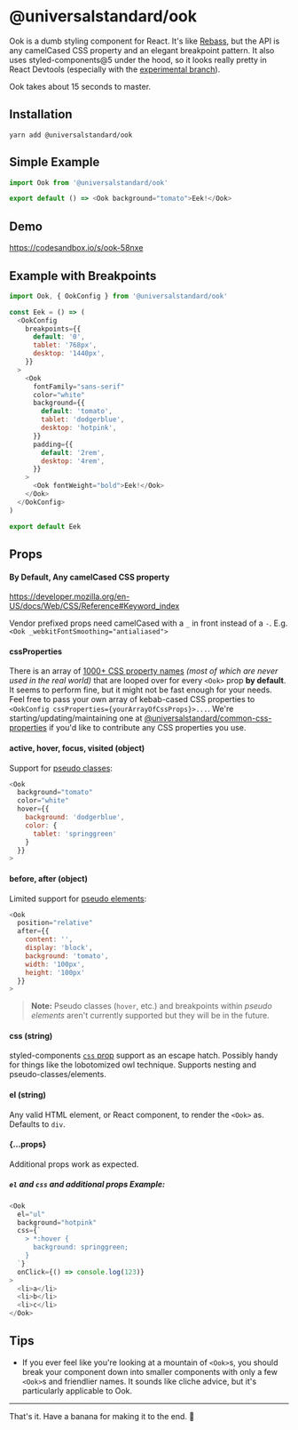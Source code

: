 # @universalstandard/ook

Ook is a dumb styling component for React. It's like [Rebass](https://rebassjs.org/), but the API is any camelCased CSS property and an elegant breakpoint pattern. It also uses styled-components@5 under the hood, so it looks really pretty in React Devtools (especially with the [experimental branch](https://react-devtools-experimental-chrome.now.sh/)).

Ook takes about 15 seconds to master.

## Installation

`yarn add @universalstandard/ook`

## Simple Example

```js
import Ook from '@universalstandard/ook'

export default () => <Ook background="tomato">Eek!</Ook>
```

## Demo

https://codesandbox.io/s/ook-58nxe

## Example with Breakpoints

```js
import Ook, { OokConfig } from '@universalstandard/ook'

const Eek = () => (
  <OokConfig
    breakpoints={{
      default: '0',
      tablet: '768px',
      desktop: '1440px',
    }}
  >
    <Ook
      fontFamily="sans-serif"
      color="white"
      background={{
        default: 'tomato',
        tablet: 'dodgerblue',
        desktop: 'hotpink',
      }}
      padding={{
        default: '2rem',
        desktop: '4rem',
      }}
    >
      <Ook fontWeight="bold">Eek!</Ook>
    </Ook>
  </OokConfig>
)

export default Eek
```

## Props

#### By Default, Any camelCased CSS property

https://developer.mozilla.org/en-US/docs/Web/CSS/Reference#Keyword_index

Vendor prefixed props need camelCased with a `_` in front instead of a `-`. E.g. `<Ook _webkitFontSmoothing="antialiased">`

#### cssProperties

There is an array of [1000+ CSS property names](https://www.npmjs.com/package/known-css-properties) _(most of which are never used in the real world)_ that are looped over for every `<Ook>` prop **by default**. It seems to perform fine, but it might not be fast enough for your needs. Feel free to pass your own array of kebab-cased CSS properties to `<OokConfig cssProperties={yourArrayOfCssProps}>...`. We're starting/updating/maintaining one at [@universalstandard/common-css-properties](https://github.com/UniversalStandard/common-css-properties) if you'd like to contribute any CSS properties you use.

#### active, hover, focus, visited (object)

Support for [pseudo classes](https://developer.mozilla.org/en-US/docs/Web/CSS/Pseudo-classes):

```js
<Ook
  background="tomato"
  color="white"
  hover={{
    background: 'dodgerblue',
    color: {
      tablet: 'springgreen'
    }
  }}
>
```

#### before, after (object)

Limited support for [pseudo elements](https://developer.mozilla.org/en-US/docs/Web/CSS/Pseudo-elements):

```js
<Ook
  position="relative"
  after={{
    content: '',
    display: 'block',
    background: 'tomato',
    width: '100px',
    height: '100px'
  }}
>
```

> **Note:** Pseudo classes (`hover`, etc.) and breakpoints within _pseudo elements_ aren't currently supported but they will be in the future.

#### css (string)

styled-components [`css` prop](https://medium.com/styled-components/announcing-native-support-for-the-css-prop-in-styled-components-245ca5252feb) support as an escape hatch. Possibly handy for things like the lobotomized owl technique. Supports nesting and pseudo-classes/elements.

#### el (string)

Any valid HTML element, or React component, to render the `<Ook>` as. Defaults to `div`.

#### {...props}

Additional props work as expected.

##### `el` and `css` and additional props Example:

```js
<Ook
  el="ul"
  background="hotpink"
  css={`
    > *:hover {
      background: springgreen;
    }
  `}
  onClick={() => console.log(123)}
>
  <li>a</li>
  <li>b</li>
  <li>c</li>
</Ook>
```

## Tips

- If you ever feel like you're looking at a mountain of `<Ook>`s, you should break your component down into smaller components with only a few `<Ook>`s and friendlier names. It sounds like cliche advice, but it's particularly applicable to Ook.

---

That's it. Have a banana for making it to the end. 🍌
